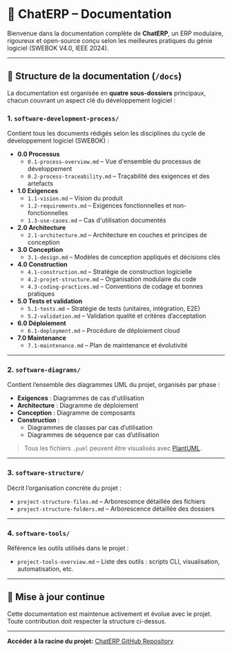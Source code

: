 ﻿# 📄 ChatERP – Documentation

Bienvenue dans la documentation complète de **ChatERP**, un ERP modulaire, rigoureux et open-source conçu selon les meilleures pratiques du génie logiciel (SWEBOK V4.0, IEEE 2024).

---

## 📁 Structure de la documentation (`/docs`)

La documentation est organisée en **quatre sous-dossiers** principaux, chacun couvrant un aspect clé du développement logiciel :

### 1. `software-development-process/`

Contient tous les documents rédigés selon les disciplines du cycle de développement logiciel (SWEBOK) :

- **0.0 Processus**
  - `0.1-process-overview.md` – Vue d'ensemble du processus de développement
  - `0.2-process-traceability.md` – Traçabilité des exigences et des artefacts
- **1.0 Exigences**
  - `1.1-vision.md` – Vision du produit
  - `1.2-requirements.md` – Exigences fonctionnelles et non-fonctionnelles
  - `1.3-use-cases.md` – Cas d'utilisation documentés
- **2.0 Architecture**
  - `2.1-architecture.md` – Architecture en couches et principes de conception
- **3.0 Conception**
  - `3.1-design.md` – Modèles de conception appliqués et décisions clés
- **4.0 Construction**
  - `4.1-construction.md` – Stratégie de construction logicielle
  - `4.2-projet-structure.md` – Organisation modulaire du code
  - `4.3-coding-practices.md` – Conventions de codage et bonnes pratiques
- **5.0 Tests et validation**
  - `5.1-tests.md` – Stratégie de tests (unitaires, intégration, E2E)
  - `5.2-validation.md` – Validation qualité et critères d’acceptation
- **6.0 Déploiement**
  - `6.1-deployment.md` – Procédure de déploiement cloud
- **7.0 Maintenance**
  - `7.1-maintenance.md` – Plan de maintenance et évolutivité

---

### 2. `software-diagrams/`

Contient l’ensemble des diagrammes UML du projet, organisés par phase :

- **Exigences** : Diagrammes de cas d'utilisation
- **Architecture** : Diagramme de déploiement
- **Conception** : Diagramme de composants
- **Construction** :
  - Diagrammes de classes par cas d’utilisation
  - Diagrammes de séquence par cas d’utilisation

> Tous les fichiers `.puml` peuvent être visualisés avec [PlantUML](https://plantuml.com/).

---

### 3. `software-structure/`

Décrit l’organisation concrète du projet :

- `project-structure-files.md` – Arborescence détaillée des fichiers
- `project-structure-folders.md` – Arborescence détaillée des dossiers

---

### 4. `software-tools/`

Référence les outils utilisés dans le projet :

- `project-tools-overview.md` – Liste des outils : scripts CLI, visualisation, automatisation, etc.

---

## 🔁 Mise à jour continue

Cette documentation est maintenue activement et évolue avec le projet.  
Toute contribution doit respecter la structure ci-dessus.

---

**Accéder à la racine du projet:** [ChatERP GitHub Repository](https://github.com/EtiennePaquet85/ChatERP)
